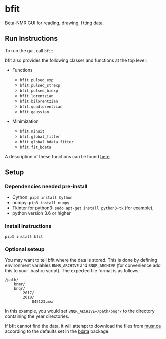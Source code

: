 # bfit
Beta-NMR GUI for reading, drawing, fitting data. 

## Run Instructions

To run the gui, call `bfit`

bfit also provides the following classes and functions at the top level:

* Functions
    * `bfit.pulsed_exp`
    * `bfit.pulsed_strexp`
    * `bfit.pulsed_biexp`
    * `bfit.lorentzian` 
    * `bfit.bilorentzian`
    * `bfit.quadlorentzian`
    * `bfit.gaussian`
    
* Minimization
    * `bfit.minuit`
    * `bfit.global_fitter`
    * `bfit.global_bdata_fitter`
    * `bfit.fit_bdata`

A description of these functions can be found [here](https://github.com/dfujim/bfit/blob/master/bfit/fitting/README.md). 


## Setup

### Dependencies needed pre-install

* Cython: `pip3 install Cython`
* numpy: `pip3 install numpy`
* Tkinter for python3: `sudo apt-get install python3-tk` (for example), 
* python version 3.6 or higher

### Install instructions

`pip3 install bfit`

### Optional seteup

You may want to tell bfit where the data is stored. This is done by defining environment variables
`BNMR_ARCHIVE` and `BNQR_ARCHIVE` (for convenience add this to your .bashrc script). The expected file format is as follows: 

    /path/
        bnmr/
        bnqr/
            2017/
            2018/
                045123.msr

In this example, you would set `BNQR_ARCHIVE=/path/bnqr/` to the directory containing the year directories.

If bfit cannot find the data, it will attempt to download the files from [musr.ca](http://musr.ca/mud/runSel.html) according to the defaults set in the [bdata](https://pypi.org/project/bdata/) package. 
